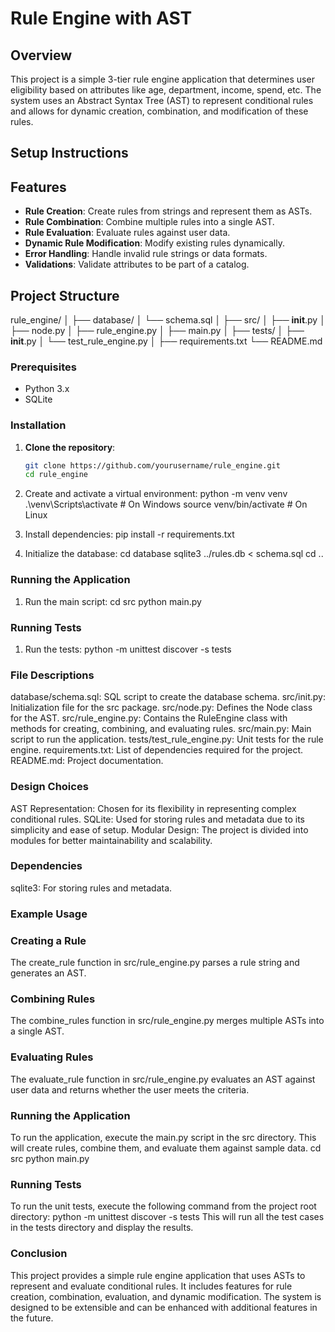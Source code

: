 # Rule Engine with AST

## Overview

This project is a simple 3-tier rule engine application that determines user eligibility based on attributes like age, department, income, spend, etc. The system uses an Abstract Syntax Tree (AST) to represent conditional rules and allows for dynamic creation, combination, and modification of these rules.

## Setup Instructions
## Features

- **Rule Creation**: Create rules from strings and represent them as ASTs.
- **Rule Combination**: Combine multiple rules into a single AST.
- **Rule Evaluation**: Evaluate rules against user data.
- **Dynamic Rule Modification**: Modify existing rules dynamically.
- **Error Handling**: Handle invalid rule strings or data formats.
- **Validations**: Validate attributes to be part of a catalog.

## Project Structure
rule_engine/
│
├── database/
│   └── schema.sql
│
├── src/
│   ├── __init__.py
│   ├── node.py
│   ├── rule_engine.py
│   ├── main.py
│
├── tests/
│   ├── __init__.py
│   └── test_rule_engine.py
│
├── requirements.txt
└── README.md

### Prerequisites

- Python 3.x
- SQLite

### Installation

1. **Clone the repository**:
   ```sh
   git clone https://github.com/yourusername/rule_engine.git
   cd rule_engine

2. Create and activate a virtual environment:
   python -m venv venv
   .\venv\Scripts\activate  # On Windows
   source venv/bin/activate  # On Linux

3. Install dependencies:
   pip install -r requirements.txt

4. Initialize the database:
   cd database
   sqlite3 ../rules.db < schema.sql
   cd ..

### Running the Application
1. Run the main script:
   cd src
   python main.py

### Running Tests
1. Run the tests:
   python -m unittest discover -s tests

### File Descriptions
database/schema.sql: SQL script to create the database schema.
src/init.py: Initialization file for the src package.
src/node.py: Defines the Node class for the AST.
src/rule_engine.py: Contains the RuleEngine class with methods for creating, combining, and evaluating rules.
src/main.py: Main script to run the application.
tests/test_rule_engine.py: Unit tests for the rule engine.
requirements.txt: List of dependencies required for the project.
README.md: Project documentation.

### Design Choices
AST Representation: Chosen for its flexibility in representing complex conditional rules.
SQLite: Used for storing rules and metadata due to its simplicity and ease of setup.
Modular Design: The project is divided into modules for better maintainability and scalability.

### Dependencies
sqlite3: For storing rules and metadata.

### Example Usage
### Creating a Rule
The create_rule function in src/rule_engine.py parses a rule string and generates an AST.
### Combining Rules
The combine_rules function in src/rule_engine.py merges multiple ASTs into a single AST.
### Evaluating Rules
The evaluate_rule function in src/rule_engine.py evaluates an AST against user data and returns whether the user meets the criteria.

### Running the Application
To run the application, execute the main.py script in the src directory. This will create rules, combine them, and evaluate them against sample data.
cd src
python main.py

### Running Tests
To run the unit tests, execute the following command from the project root directory:
python -m unittest discover -s tests
This will run all the test cases in the tests directory and display the results.

### Conclusion
This project provides a simple rule engine application that uses ASTs to represent and evaluate conditional rules. It includes features for rule creation, combination, evaluation, and dynamic modification. The system is designed to be extensible and can be enhanced with additional features in the future.
